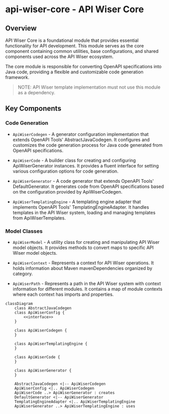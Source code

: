 # api-wiser-core - API Wiser Core

## Overview

API Wiser Core is a foundational module that provides essential functionality for API development.
This module serves as the core component containing common utilities, base configurations, and shared 
components used across the API Wiser ecosystem.

The core module is responsible for converting OpenAPI specifications into Java code, providing
a flexible and customizable code generation framework.

> NOTE: API Wiser template implementation must not use this module as a dependency.

## Key Components

### Code Generation

* `ApiWiserCodegen` - A generator configuration implementation that extends OpenAPI Tools' AbstractJavaCodegen.
  It configures and customizes the code generation process for Java code generated from OpenAPI specifications.

* `ApiWiserCode` - A builder class for creating and configuring ApiWiserGenerator instances.
  It provides a fluent interface for setting various configuration options for code generation.

* `ApiWiserGenerator` - A code generator that extends OpenAPI Tools' DefaultGenerator.
  It generates code from OpenAPI specifications based on the configuration provided by ApiWiserCodegen.

* `ApiWiserTemplatingEngine` - A templating engine adapter that implements OpenAPI Tools' TemplatingEngineAdapter.
  It handles templates in the API Wiser system, loading and managing templates from ApiWiserTemplates.

### Model Classes

* `ApiWiserModel` - A utility class for creating and manipulating API Wiser model objects.
  It provides methods to convert maps to specific API Wiser model objects.

* `ApiWiserContext` - Represents a context for API Wiser operations.
  It holds information about Maven mavenDependencies organized by category.

* `ApiWiserPath` - Represents a path in the API Wiser system with context information for different modules.
  It contains a map of module contexts where each context has imports and properties.

```mermaid
classDiagram
    class AbstractJavaCodegen
    class ApiWiserConfig {
        <<interface>>
    }

    class ApiWiserCodegen {
    }

    class ApiWiserTemplatingEngine {
    }

    class ApiWiserCode {
    }

    class ApiWiserGenerator {
    }

    AbstractJavaCodegen <|-- ApiWiserCodegen
    ApiWiserConfig <|.. ApiWiserCodegen
    ApiWiserCode ..> ApiWiserGenerator : creates
    DefaultGenerator <|-- ApiWiserGenerator
    TemplatingEngineAdapter <|.. ApiWiserTemplatingEngine
    ApiWiserGenerator ..> ApiWiserTemplatingEngine : uses
```
